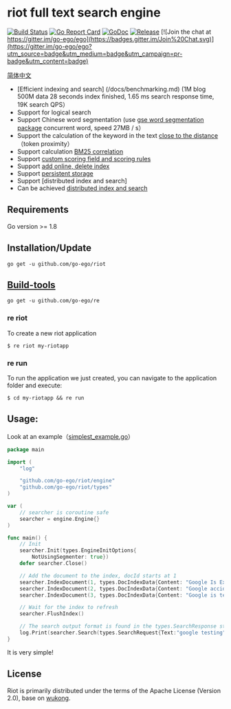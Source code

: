 # riot full text search engine

<!--<img align="right" src="https://raw.githubusercontent.com/go-ego/ego/master/logo.jpg">-->
<!--[![Build Status](https://travis-ci.org/go-ego/ego.svg)](https://travis-ci.org/go-ego/ego)
[![codecov](https://codecov.io/gh/go-ego/ego/branch/master/graph/badge.svg)](https://codecov.io/gh/go-ego/ego)-->
<!--<a href="https://circleci.com/gh/go-ego/ego/tree/dev"><img src="https://img.shields.io/circleci/project/go-ego/ego/dev.svg" alt="Build Status"></a>-->
<!-- [![CircleCI Status](https://circleci.com/gh/go-ego/riot.svg?style=shield)](https://circleci.com/gh/go-ego/riot) -->
[![Build Status](https://travis-ci.org/go-ego/riot.svg)](https://travis-ci.org/go-ego/riot)
[![Go Report Card](https://goreportcard.com/badge/github.com/go-ego/riot)](https://goreportcard.com/report/github.com/go-ego/riot)
[![GoDoc](https://godoc.org/github.com/go-ego/riot?status.svg)](https://godoc.org/github.com/go-ego/riot)
[![Release](https://github-release-version.herokuapp.com/github/go-ego/riot/release.svg?style=flat)](https://github.com/go-ego/riot/releases/latest)
[![Join the chat at https://gitter.im/go-ego/ego](https://badges.gitter.im/Join%20Chat.svg)](https://gitter.im/go-ego/ego?utm_source=badge&utm_medium=badge&utm_campaign=pr-badge&utm_content=badge)
<!--<a href="https://github.com/go-ego/ego/releases"><img src="https://img.shields.io/badge/%20version%20-%206.0.0%20-blue.svg?style=flat-square" alt="Releases"></a>-->

[简体中文](https://github.com/go-ego/riot/blob/master/README_zh.md)


* [Efficient indexing and search] (/docs/benchmarking.md) (1M blog 500M data 28 seconds index finished, 1.65 ms search response time, 19K search QPS）
* Support for logical search
* Support Chinese word segmentation (use [gse word segmentation package](https://github.com/go-ego/gse) concurrent word, speed 27MB / s）
* Support the calculation of the keyword in the text [close to the distance](/docs/token_proximity.md)（token proximity）
* Support calculation [BM25 correlation](/docs/bm25.md)
* Support [custom scoring field and scoring rules](/docs/custom_scoring_criteria.md)
* Support [add online, delete index](/docs/realtime_indexing.md)
* Support [persistent storage](/docs/persistent_storage.md)
* Support [distributed index and search]
* Can be achieved [distributed index and search](/docs/distributed_indexing_and_search.md)

## Requirements
Go version >= 1.8

## Installation/Update

```
go get -u github.com/go-ego/riot
```

## [Build-tools](https://github.com/go-ego/re)
```
go get -u github.com/go-ego/re 
```
### re riot
To create a new riot application

```
$ re riot my-riotapp
```

### re run

To run the application we just created, you can navigate to the application folder and execute:
```
$ cd my-riotapp && re run
```

## Usage:

Look at an example（[simplest_example.go](/examples/simple/simplest_example.go)）
```go
package main

import (
	"log"

	"github.com/go-ego/riot/engine"
	"github.com/go-ego/riot/types"
)

var (
	// searcher is coroutine safe
	searcher = engine.Engine{}
)

func main() {
	// Init
	searcher.Init(types.EngineInitOptions{
		NotUsingSegmenter: true})
	defer searcher.Close()

	// Add the document to the index, docId starts at 1
	searcher.IndexDocument(1, types.DocIndexData{Content: "Google Is Experimenting With Virtual Reality Advertising"}, false)
	searcher.IndexDocument(2, types.DocIndexData{Content: "Google accidentally pushed Bluetooth update for Home speaker early"}, false)
	searcher.IndexDocument(3, types.DocIndexData{Content: "Google is testing another Search results layout with rounded cards, new colors, and the 4 mysterious colored dots again"}, false)

	// Wait for the index to refresh
	searcher.FlushIndex()

	// The search output format is found in the types.SearchResponse structure
	log.Print(searcher.Search(types.SearchRequest{Text:"google testing"}))
}
```

It is very simple!

## License

Riot is primarily distributed under the terms of the Apache License (Version 2.0), base on [wukong](https://github.com/huichen/wukong).